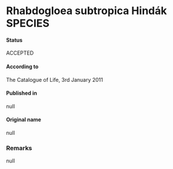 # Rhabdogloea subtropica Hindák SPECIES

#### Status
ACCEPTED

#### According to
The Catalogue of Life, 3rd January 2011

#### Published in
null

#### Original name
null

### Remarks
null